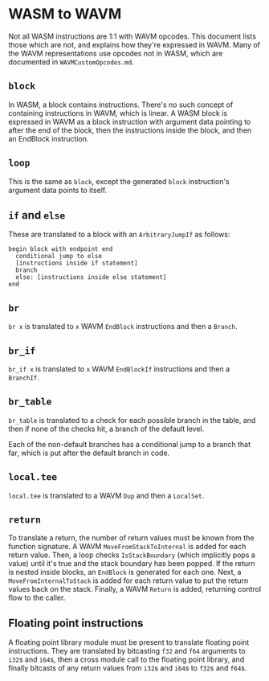 # WASM to WAVM

Not all WASM instructions are 1:1 with WAVM opcodes.
This document lists those which are not, and explains how they're expressed in WAVM.
Many of the WAVM representations use opcodes not in WASM,
which are documented in `WAVMCustomOpcodes.md`.

## `block`

In WASM, a block contains instructions.
There's no such concept of containing instructions in WAVM, which is linear.
A WASM block is expressed in WAVM as a block instruction with argument data pointing to after the end of the block,
then the instructions inside the block, and then an EndBlock instruction.

## `loop`

This is the same as `block`, except the generated `block` instruction's argument data points to itself.

## `if` and `else`

These are translated to a block with an `ArbitraryJumpIf` as follows:

```
begin block with endpoint end
  conditional jump to else
  [instructions inside if statement]
  branch
  else: [instructions inside else statement]
end
```

## `br`

`br x` is translated to `x` WAVM `EndBlock` instructions and then a `Branch`.

## `br_if`

`br_if x` is translated to `x` WAVM `EndBlockIf` instructions and then a `BranchIf`.

## `br_table`

`br_table` is translated to a check for each possible branch in the table,
and then if none of the checks hit, a branch of the default level.

Each of the non-default branches has a conditional jump to a branch that far,
which is put after the default branch in code.

## `local.tee`

`local.tee` is translated to a WAVM `Dup` and then a `LocalSet`.

## `return`

To translate a return, the number of return values must be known from the function signature.
A WAVM `MoveFromStackToInternal` is added for each return value.
Then, a loop checks `IsStackBoundary` (which implicitly pops a value) until it's true and the stack boundary has been popped.
If the return is nested inside blocks, an `EndBlock` is generated for each one.
Next, a `MoveFromInternalToStack` is added for each return value to put the return values back on the stack.
Finally, a WAVM `Return` is added, returning control flow to the caller.

## Floating point instructions

A floating point library module must be present to translate floating point instructions.
They are translated by bitcasting `f32` and `f64` arguments to `i32`s and `i64`s,
then a cross module call to the floating point library,
and finally bitcasts of any return values from `i32`s and `i64`s to `f32`s and `f64`s.
